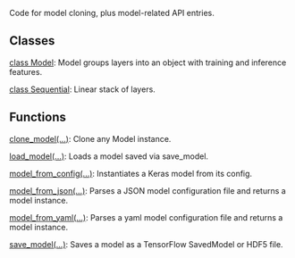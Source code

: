 
Code for model cloning, plus model-related API entries.
## Classes
[class Model](https://www.tensorflow.org/api_docs/python/tf/keras/Model): Model groups layers into an object with training and inference features.

[class Sequential](https://www.tensorflow.org/api_docs/python/tf/keras/Sequential): Linear stack of layers.

## Functions
[clone_model(...)](https://www.tensorflow.org/api_docs/python/tf/keras/models/clone_model): Clone any Model instance.

[load_model(...)](https://www.tensorflow.org/api_docs/python/tf/keras/models/load_model): Loads a model saved via save_model.

[model_from_config(...)](https://www.tensorflow.org/api_docs/python/tf/keras/models/model_from_config): Instantiates a Keras model from its config.

[model_from_json(...)](https://www.tensorflow.org/api_docs/python/tf/keras/models/model_from_json): Parses a JSON model configuration file and returns a model instance.

[model_from_yaml(...)](https://www.tensorflow.org/api_docs/python/tf/keras/models/model_from_yaml): Parses a yaml model configuration file and returns a model instance.

[save_model(...)](https://www.tensorflow.org/api_docs/python/tf/keras/models/save_model): Saves a model as a TensorFlow SavedModel or HDF5 file.

